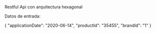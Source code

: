 Restful Api con arquitectura hexagonal

Datos de entrada:

{ "applicationDate": "2020-06-14", "productId": "35455", "brandId": "1" }

